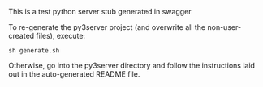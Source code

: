 This is a test python server stub generated in swagger

To re-generate the py3server project (and overwrite all the non-user-created files), execute:

`sh generate.sh`

Otherwise, go into the py3server directory and follow the instructions laid out in the auto-generated README file.

